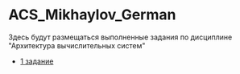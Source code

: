 # ACS_Mikhaylov_German
Здесь будут размещаться выполненные задания по дисциплине "Архитектура вычислительных систем"
- [1 задание](./Homework_01)
